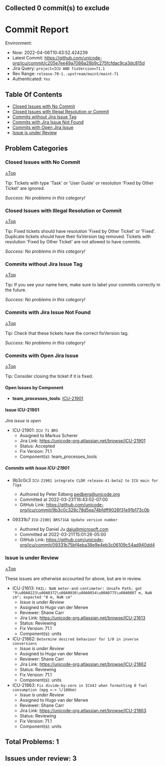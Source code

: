 ## Collected 0 commit(s) to exclude
<!--
Copyright (C) 2021 and later: Unicode, Inc. and others.
License & terms of use: http://www.unicode.org/copyright.html
-->
Commit Report
=============

Environment:
- Now: 2022-04-06T10:43:52.424239
- Latest Commit: https://github.com/unicode-org/icu/commit/c205e7ee49a7086a28b9c275fcfdac9ca3dc815d
- Jira Query: `project=ICU AND fixVersion=71.1`
- Rev Range: `release-70-1..upstream/maint/maint-71`
- Authenticated: `Yes`

## Table Of Contents
- [Closed Issues with No Commit](#closed-issues-with-no-commit)
- [Closed Issues with Illegal Resolution or Commit](#closed-issues-with-illegal-resolution-or-commit)
- [Commits without Jira Issue Tag](#commits-without-jira-issue-tag)
- [Commits with Jira Issue Not Found](#commits-with-jira-issue-not-found)
- [Commits with Open Jira Issue](#commits-with-open-jira-issue)
- [Issue is under Review](#issue-is-under-review)

## Problem Categories
### Closed Issues with No Commit
[🔝Top](#table-of-contents)

Tip: Tickets with type 'Task' or 'User Guide' or resolution 'Fixed by Other Ticket' are ignored.

*Success: No problems in this category!*
### Closed Issues with Illegal Resolution or Commit
[🔝Top](#table-of-contents)

Tip: Fixed tickets should have resolution 'Fixed by Other Ticket' or 'Fixed'.
Duplicate tickets should have their fixVersion tag removed.
Tickets with resolution 'Fixed by Other Ticket' are not allowed to have commits.

*Success: No problems in this category!*

### Commits without Jira Issue Tag
[🔝Top](#table-of-contents)

Tip: If you see your name here, make sure to label your commits correctly in the future.

*Success: No problems in this category!*

### Commits with Jira Issue Not Found
[🔝Top](#table-of-contents)

Tip: Check that these tickets have the correct fixVersion tag.

*Success: No problems in this category!*

### Commits with Open Jira Issue
[🔝Top](#table-of-contents)

Tip: Consider closing the ticket if it is fixed.

#### Open Issues by Component

 - **team_processes_tools**: [ICU-21901](#issue-icu-21901)


#### Issue ICU-21901

_Jira issue is open_
- ICU-21901: `ICU 71 BRS`
	- Assigned to Markus Scherer
	- Jira Link: https://unicode-org.atlassian.net/browse/ICU-21901
	- Status: Accepted
	- Fix Version: 71.1
	- Component(s): team_processes_tools

##### Commits with Issue ICU-21901

- 9b3c0c3 `ICU-21901 integrate CLDR release-41-beta2 to ICU main for 71ga`
	- Authored by Peter Edberg <pedberg@unicode.org>
	- Committed at 2022-03-23T16:43:02-07:00
	- GitHub Link: https://github.com/unicode-org/icu/commit/9b3c0c328c78d5ea74bfdff9026f31e91b173c0b

- 09331b7 `ICU-21901 BRS71GA Update version number`
	- Authored by Daniel Ju <daju@microsoft.com>
	- Committed at 2022-03-21T15:01:26-05:00
	- GitHub Link: https://github.com/unicode-org/icu/commit/09331b75bf4eba38e9e4eb3c06109c54ad940dd4

### Issue is under Review

[🔝Top](#table-of-contents)

These issues are otherwise accounted for above, but are in review.
- ICU-21613: `FAIL: NaN meter-and-centimeter: Unsafe Path; got "9\u00A0223\u00A0372\u00A0036\u00A0854\u00A0775\u00A0807 m, NaN cm"; expected "0 m, NaN cm"`
	- _Issue is under Review_
	- Assigned to Hugo van der Merwe
	- Reviewer: Shane Carr
	- Jira Link: https://unicode-org.atlassian.net/browse/ICU-21613
	- Status: Reviewing
	- Fix Version: 71.1
	- Component(s): units
- ICU-21862: `Determine desired behaviour for 1/0 in inverse conversions`
	- _Issue is under Review_
	- Assigned to Hugo van der Merwe
	- Reviewer: Shane Carr
	- Jira Link: https://unicode-org.atlassian.net/browse/ICU-21862
	- Status: Reviewing
	- Fix Version: 71.1
	- Component(s): units
- ICU-21863: `Fix divide-by-zero in ICU4J when formatting 0 fuel consumption (mpg <-> l/100km)`
	- _Issue is under Review_
	- Assigned to Hugo van der Merwe
	- Reviewer: Shane Carr
	- Jira Link: https://unicode-org.atlassian.net/browse/ICU-21863
	- Status: Reviewing
	- Fix Version: 71.1
	- Component(s): units

## Total Problems: 1
## Issues under review: 3
